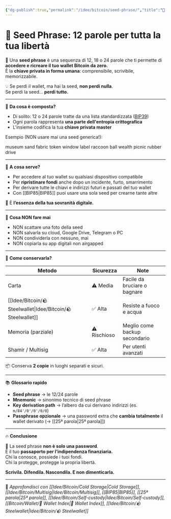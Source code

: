 ```yaml
---
{"dg-publish":true,"permalink":"/idee/bitcoin/seed-phrase/","title":"🧠 Seed Phrase: 12 parole per tutta la tua libertà","tags":["Bitcoin","Wallet","SeedPhrase","SelfCustody","Sicurezza","ColdStorage"]}
---
```



# 🧠 Seed Phrase: 12 parole per tutta la tua libertà

🔑 Una **seed phrase** è una sequenza di 12, 18 o 24 parole che ti permette di **accedere e ricreare il tuo wallet Bitcoin da zero.**  
È la **chiave privata in forma umana**: comprensibile, scrivibile, memorizzabile.

💡 Se perdi il wallet, ma hai la seed, **non perdi nulla**.  
Se perdi la seed… **perdi tutto.**

---

📜 **Da cosa è composta?**

- Di solito: 12 o 24 parole tratte da una lista standardizzata ([BIP39](https://github.com/bitcoin/bips/blob/master/bip-0039))  
- Ogni parola rappresenta **una parte dell'entropia crittografica**  
- L'insieme codifica la tua **chiave privata master**

Esempio (NON usare mai una seed generica!):

museum sand fabric token window label raccoon ball wealth picnic rubber drive

---

🧱 **A cosa serve?**

- Per accedere al tuo wallet su qualsiasi dispositivo compatibile  
- Per **ripristinare fondi** anche dopo un incidente, furto, smarrimento  
- Per derivare tutte le chiavi e indirizzi futuri e passati del tuo wallet  
- Con [[BIP85\|BIP85]] puoi usare una sola seed per crearne tante altre

🎯 È **l’essenza della tua sovranità digitale.**

---

🚨 **Cosa NON fare mai**

- NON scattare una foto della seed  
- NON salvarla su cloud, Google Drive, Telegram o PC  
- NON condividerla con nessuno, mai  
- NON copiarla su app digitali non airgapped

---

🧊 **Come conservarla?**

| Metodo        | Sicurezza | Note                           |
|---------------|-----------|--------------------------------|
| Carta         | ⚠️ Media | Facile da bruciare o bagnare   |
| [[Idee/Bitcoin/🪨 Steelwallet\|Idee/Bitcoin/🪨 Steelwallet]] | ✅ Alta  | Resiste a fuoco e acqua        |
| Memoria (parziale) | ⚠️ Rischioso | Meglio come backup secondario |
| Shamir / Multisig | ✅ Alta  | Per utenti avanzati           |

📦 Conserva **2 copie** in luoghi separati e sicuri.

---

📚 **Glossario rapido**

- **Seed phrase** → le 12/24 parole  
- **Mnemonic** → sinonimo tecnico di seed phrase  
- **Key derivation path** → l’albero da cui derivano indirizzi (es. `m/84'/0'/0'/0/0`)  
- **Passphrase opzionale** → una password extra che **cambia totalmente** il wallet derivato (→ [[25ª parola\|25ª parola]])

---

🔥 **Conclusione**

🧠 La seed phrase **non è solo una password**.  
È il tuo **passaporto per l’indipendenza finanziaria.**  
Chi la conosce, possiede i tuoi fondi.  
Chi la protegge, protegge la propria libertà.

**Scrivila. Difendila. Nascondila. E non dimenticarla.**

---

🔗 _Approfondisci con [[Idee/Bitcoin/Cold Storage\|Cold Storage]], [[Idee/Bitcoin/Multisig\|Idee/Bitcoin/Multisig]], [[BIP85\|BIP85]], [[25ª parola\|25ª parola]], [[Idee/Bitcoin/Self-custody\|Idee/Bitcoin/Self-custody]], [[Bitcoin/Wallet/🧭 Wallet Index\|🧭 Wallet Index]], [[Idee/Bitcoin/🪨 Steelwallet\|Idee/Bitcoin/🪨 Steelwallet]]_

